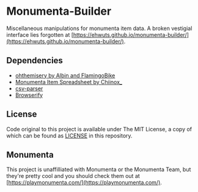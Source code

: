 # Monumenta-Builder

Miscellaneous manipulations for monumenta item data. A broken vestigial interface lies forgotten at [https://ehwuts.github.io/monumenta-builder/](https://ehwuts.github.io/monumenta-builder/). 

## Dependencies

- [ohthemisery by Albin and FlamingoBike](https://github.com/albarv340/ohthemisery/)
- [Monumenta Item Spreadsheet by Chiinox_](https://docs.google.com/spreadsheets/d/1Kd4gBfjR4FR6T28lpbcKONlaekldiQ8t67oPPVR7PD0/edit?usp=sharing)
- [csv-parser](https://www.npmjs.com/package/csv-parser)
- [Browserify](https://browserify.org/)

## License

Code original to this project is available under The MIT License, a copy of which can be found as [LICENSE](https://github.com/ehwuts/monumenta-builder/blob/master/LICENSE) in this repository.

## Monumenta

This project is unaffilliated with Monumenta or the Monumenta Team, but they're pretty cool and you should check them out at [https://playmonumenta.com/](https://playmonumenta.com/).